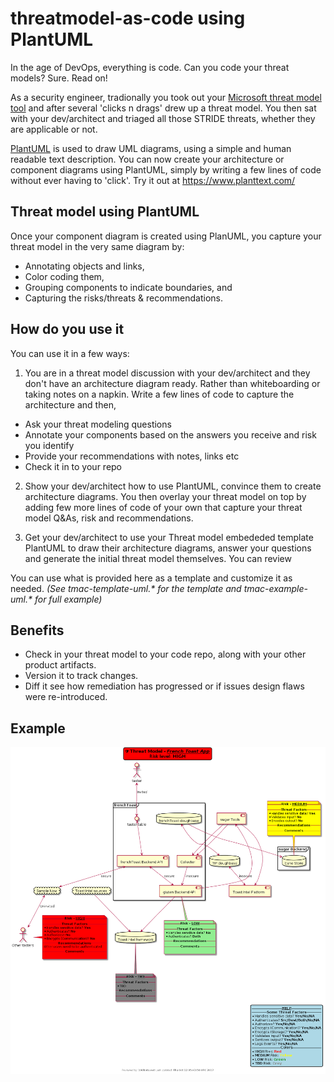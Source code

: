 # threatmodel-as-code using PlantUML

In the age of DevOps, everything is code. Can you code your threat models? Sure. Read on!

As a security engineer, tradionally you took out your [Microsoft threat model tool](https://www.microsoft.com/en-us/download/details.aspx?id=49168) and after several 'clicks n drags' drew up a threat model. You then sat with your dev/architect and triaged all those STRIDE threats, whether they are applicable or not. 

[PlantUML](http://plantuml.com/) is used to draw UML diagrams, using a simple and human readable text description. You can now create your architecture or component diagrams using PlantUML, simply by writing a few lines of code without ever having to 'click'. Try it out at https://www.planttext.com/

## Threat model using PlantUML

Once your component diagram is created using PlanUML, you capture your threat model in the very same diagram by: 

* Annotating objects and links, 
* Color coding them, 
* Grouping components to indicate boundaries, and
* Capturing the risks/threats & recommendations. 

## How do you use it

You can use it in a few ways:

1. You are in a threat model discussion with your dev/architect and they don't have an architecture diagram ready. Rather than whiteboarding or taking notes on a napkin. Write a few lines of code to capture the architecture and then,
* Ask your threat modeling questions
* Annotate your components based on the answers you receive and risk you identify
* Provide your recommendations with notes, links etc
* Check it in to your repo

2. Show your dev/architect how to use PlantUML, convince them to create architecture diagrams. You then overlay your threat model on top by adding few more lines of code of your own that capture your threat model Q&As, risk and recommendations.  

3. Get your dev/architect to use your Threat model embededed template PlantUML to draw their architecture diagrams, answer your questions and generate the initial threat model themselves. You can review

You can use what is provided here as a template and customize it as needed. _(See tmac-template-uml.* for the template and tmac-example-uml.* for full example)_

## Benefits

* Check in your threat model to your code repo, along with your other product artifacts. 
* Version it to track changes.
* Diff it see how remediation has progressed or if issues design flaws were re-introduced.

## Example
![alt text](https://github.com/108bots/threatmodel-as-code/blob/master/tmac-example-uml.png)
